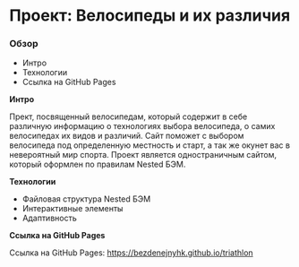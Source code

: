# Проект: Велосипеды и их различия

### Обзор
* Интро
* Технологии
* Ссылка на GitHub Pages

**Интро**

Прект, посвященный велосипедам, который содержит в себе различную информацию о технологиях выбора велосипеда, о самих велосипедах их видов и различий. Сайт поможет с выбором велосипеда под определенную местность и старт, а так же окунет вас в невероятный мир спорта. Проект является одностраничным сайтом, который оформлен по правилам Nested БЭМ.  

**Технологии**

* Файловая структура Nested БЭМ
* Интерактивные элементы
* Адаптивность

**Ссылка на GitHub Pages**

Ссылка на GitHub Pages: https://bezdenejnyhk.github.io/triathlon
